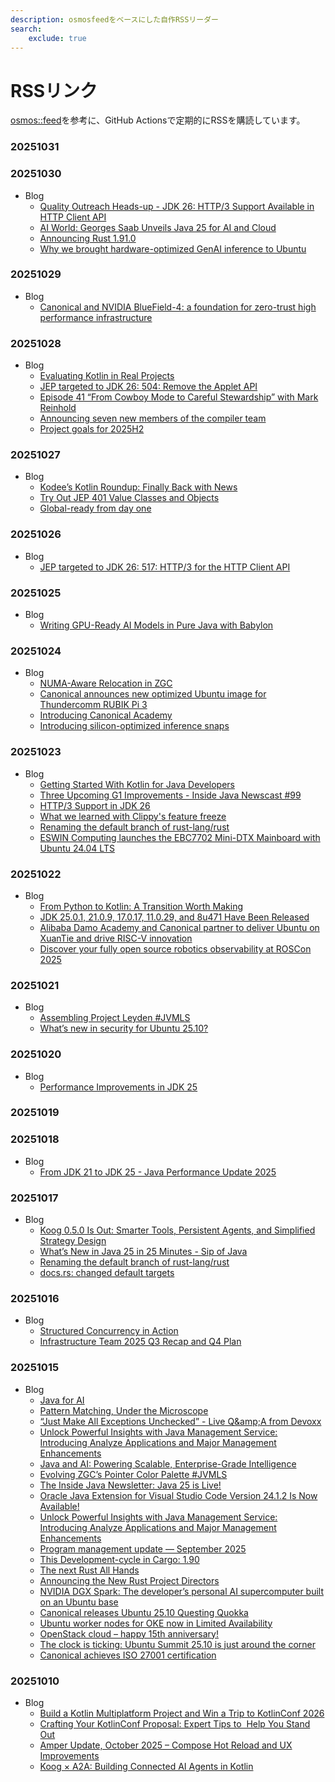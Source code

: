 ```yaml
---
description: osmosfeedをベースにした自作RSSリーダー
search:
    exclude: true
---
```


# RSSリンク

[osmos::feed](https://github.com/osmoscraft/osmosfeed)を参考に、GitHub Actionsで定期的にRSSを購読しています。

### 20251031


### 20251030

- Blog
    - [Quality Outreach Heads-up - JDK 26: HTTP/3 Support Available in HTTP Client API](https://inside.java/2025/10/30/quality-heads-up/)
    - [AI World: Georges Saab Unveils Java 25 for AI and Cloud](https://inside.java/2025/10/29/aiworld-java-for-ai/)
    - [Announcing Rust 1.91.0](https://blog.rust-lang.org/2025/10/30/Rust-1.91.0/)
    - [Why we brought hardware-optimized GenAI inference to Ubuntu](https://ubuntu.com//blog/genai-inference)


### 20251029

- Blog
    - [Canonical and NVIDIA BlueField-4: a foundation for zero-trust high performance infrastructure](https://ubuntu.com//blog/canonical-and-nvidia-bluefield-4-a-foundation-for-zero-trust-high-performance-infrastructure)


### 20251028

- Blog
    - [Evaluating Kotlin in Real Projects](https://blog.jetbrains.com/kotlin/2025/10/evaluating-kotlin-in-real-projects/)
    - [JEP targeted to JDK 26: 504: Remove the Applet API](https://inside.java/2025/10/28/jep504-target-jdk26/)
    - [Episode 41 “From Cowboy Mode to Careful Stewardship” with Mark Reinhold](https://inside.java/2025/10/27/podcast-041/)
    - [Announcing seven new members of the compiler team](https://blog.rust-lang.org/inside-rust/2025/10/28/compiler-team-new-members/)
    - [Project goals for 2025H2](https://blog.rust-lang.org/2025/10/28/project-goals-2025h2/)


### 20251027

- Blog
    - [Kodee’s Kotlin Roundup: Finally Back with News](https://blog.jetbrains.com/kotlin/2025/10/kodees-kotlin-roundup-october-edition/)
    - [Try Out JEP 401 Value Classes and Objects](https://inside.java/2025/10/27/try-jep-401-value-classes/)
    - [Global-ready from day one](https://ubuntu.com//blog/localization-testing)


### 20251026

- Blog
    - [JEP targeted to JDK 26: 517: HTTP/3 for the HTTP Client API](https://inside.java/2025/10/26/jep517-target-jdk26/)


### 20251025

- Blog
    - [Writing GPU-Ready AI Models in Pure Java with Babylon](https://inside.java/2025/10/25/devoxxbelgium-writing-gpuready-ai-models-in-java/)


### 20251024

- Blog
    - [NUMA-Aware Relocation in ZGC](https://inside.java/2025/10/24/zgc-numa-aware-relocation/)
    - [Canonical announces new optimized Ubuntu image for Thundercomm RUBIK Pi 3](https://ubuntu.com//blog/rubik-pi-3-thundercomm-canonical)
    - [Introducing Canonical Academy](https://ubuntu.com//blog/introducing-canonical-academy)
    - [Introducing silicon-optimized inference snaps](https://ubuntu.com//blog/canonical-releases-inference-snaps)


### 20251023

- Blog
    - [Getting Started With Kotlin for Java Developers](https://blog.jetbrains.com/kotlin/2025/10/getting-started-with-kotlin-for-java-developers/)
    - [Three Upcoming G1 Improvements - Inside Java Newscast #99](https://inside.java/2025/10/23/newscast-99/)
    - [HTTP/3 Support in JDK 26](https://inside.java/2025/10/22/http3-support/)
    - [What we learned with Clippy&#39;s feature freeze](https://blog.rust-lang.org/inside-rust/2025/10/22/clippys-feature-warming-up/)
    - [Renaming the default branch of rust-lang/rust](https://blog.rust-lang.org/inside-rust/2025/10/16/renaming-the-default-branch-of-rust-lang-rust/)
    - [ESWIN Computing launches the EBC7702 Mini-DTX Mainboard with Ubuntu 24.04 LTS](https://ubuntu.com//blog/eswin-computing-canonical-mini-dtx-mainboard)


### 20251022

- Blog
    - [From Python to Kotlin: A Transition Worth Making](https://blog.jetbrains.com/kotlin/2025/10/from-python-to-kotlin-a-transition-worth-making/)
    - [JDK 25.0.1, 21.0.9, 17.0.17, 11.0.29, and 8u471 Have Been Released](https://blogs.oracle.com/java/post/jdk-2501-2109-17017-11029-and-8u471-have-been-released)
    - [Alibaba Damo Academy and Canonical partner to deliver Ubuntu on XuanTie and drive RISC-V innovation](https://ubuntu.com//blog/alibaba-damo-academy-and-canonical)
    - [Discover your fully open source robotics observability at ROSCon 2025](https://ubuntu.com//blog/roscon-2025)


### 20251021

- Blog
    - [Assembling Project Leyden #JVMLS](https://inside.java/2025/10/21/jvmls-assembling-project-leyden/)
    - [What’s new in security for Ubuntu 25.10?](https://ubuntu.com//blog/ubuntu-25-10-security-updates)


### 20251020

- Blog
    - [Performance Improvements in JDK 25](https://inside.java/2025/10/20/jdk-25-performance-improvements/)


### 20251019


### 20251018

- Blog
    - [From JDK 21 to JDK 25 - Java Performance Update 2025](https://inside.java/2025/10/18/devoxxbelgium-java-performance-update/)


### 20251017

- Blog
    - [Koog 0.5.0 Is Out: Smarter Tools, Persistent Agents, and Simplified Strategy Design](https://blog.jetbrains.com/ai/2025/10/koog-0-5-0-is-out-smarter-tools-persistent-agents-and-simplified-strategy-design/)
    - [What’s New in Java 25 in 25 Minutes - Sip of Java](https://inside.java/2025/10/17/new-in-jdk-25-2-mins/)
    - [Renaming the default branch of rust-lang/rust](https://blog.rust-lang.org/inside-rust/2025/10/16/renaming-the-default-branch-of-rust-langrust/)
    - [docs.rs: changed default targets](https://blog.rust-lang.org/2025/10/16/docsrs-changed-default-targets/)


### 20251016

- Blog
    - [Structured Concurrency in Action](https://inside.java/2025/10/16/devoxxbelgium-structured-concurrency-action/)
    - [Infrastructure Team 2025 Q3 Recap and Q4 Plan](https://blog.rust-lang.org/inside-rust/2025/10/16/infrastructure-team-q3-recap-and-q4-plan/)


### 20251015

- Blog
    - [Java for AI](https://inside.java/2025/10/14/devoxxbelgium-java-for-ai/)
    - [Pattern Matching, Under the Microscope](https://inside.java/2025/10/13/devoxxbelgium-pattern-matching/)
    - [“Just Make All Exceptions Unchecked” - Live Q&amp;amp;A from Devoxx](https://inside.java/2025/10/09/devoxxstream/)
    - [Unlock Powerful Insights with Java Management Service: Introducing Analyze Applications and Major Management Enhancements](https://inside.java/2025/10/08/jms-analyze-applications/)
    - [Java and AI: Powering Scalable, Enterprise-Grade Intelligence](https://inside.java/2025/10/07/java-and-ai-powering-enterprise-intelligence/)
    - [Evolving ZGC’s Pointer Color Palette #JVMLS](https://inside.java/2025/10/06/jvmls-zgc-colored-pointers/)
    - [The Inside Java Newsletter: Java 25 is Live!](https://inside.java/2025/10/03/inside-java-newsletter/)
    - [Oracle Java Extension for Visual Studio Code Version 24.1.2 Is Now Available!](https://inside.java/2025/10/01/java-vscode-extension-update/)
    - [Unlock Powerful Insights with Java Management Service: Introducing Analyze Applications and Major Management Enhancements](https://blogs.oracle.com/java/post/analyze-applications-and-other-enhancements)
    - [Program management update — September 2025](https://blog.rust-lang.org/inside-rust/2025/10/14/program-management-update-2025-09/)
    - [This Development-cycle in Cargo: 1.90](https://blog.rust-lang.org/inside-rust/2025/10/01/this-development-cycle-in-cargo-1.90/)
    - [The next Rust All Hands](https://blog.rust-lang.org/inside-rust/2025/09/30/all-hands-2026/)
    - [Announcing the New Rust Project Directors](https://blog.rust-lang.org/2025/10/15/announcing-the-new-rust-project-directors-2025/)
    - [NVIDIA DGX Spark: The developer’s personal AI supercomputer built on an Ubuntu base](https://ubuntu.com//blog/nvidia-dgx-spark-ubuntu-base)
    - [Canonical releases Ubuntu 25.10 Questing Quokka](https://ubuntu.com//blog/canonical-releases-ubuntu-25-10-questing-quokka)
    - [Ubuntu worker nodes for OKE now in Limited Availability](https://ubuntu.com//blog/ubuntu-worker-nodes-for-oracle-oke-now-in-limited-availability)
    - [OpenStack cloud – happy 15th anniversary!](https://ubuntu.com//blog/openstack-cloud-happy-15th-anniversary)
    - [The clock is ticking: Ubuntu Summit 25.10 is just around the corner](https://ubuntu.com//blog/the-clock-is-ticking-ubuntu-summit-25-10-is-just-around-the-corner)
    - [Canonical achieves ISO 27001 certification](https://ubuntu.com//blog/canonical-achieves-iso-27001-certification)


### 20251010

- Blog
    - [Build a Kotlin Multiplatform Project and Win a Trip to KotlinConf 2026](https://blog.jetbrains.com/kotlin/2025/10/kotlin-multiplatform-contest-2026/)
    - [Crafting Your KotlinConf Proposal: Expert Tips to  Help You Stand Out](https://blog.jetbrains.com/kotlin/2025/10/crafting-your-kotlinconf-proposal-expert-tips/)
    - [Amper Update, October 2025 – Compose Hot Reload and UX Improvements](https://blog.jetbrains.com/amper/2025/10/amper-update-october-2025/)
    - [Koog × A2A: Building Connected AI Agents in Kotlin](https://blog.jetbrains.com/ai/2025/10/koog-a2a-building-connected-ai-agents-in-kotlin/)


